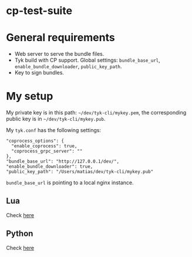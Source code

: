 cp-test-suite
==

# General requirements

- Web server to serve the bundle files.
- Tyk build with CP support. Global settings: `bundle_base_url`, `enable_bundle_downloader`, `public_key_path`.
- Key to sign bundles.

# My setup

My private key is in this path: `~/dev/tyk-cli/mykey.pem`, the corresponding public key is in `~/dev/tyk-cli/mykey.pub`.

My `tyk.conf` has the following settings:

```
"coprocess_options": {
  "enable_coprocess": true,
  "coprocess_grpc_server": ""
},
"bundle_base_url": "http://127.0.0.1/dev/",
"enable_bundle_downloader": true,
"public_key_path": "/Users/matias/dev/tyk-cli/mykey.pub"
```

`bundle_base_url` is pointing to a local nginx instance.

## Lua

Check [here](lua/README.md)

## Python

Check [here](python/README.md)
